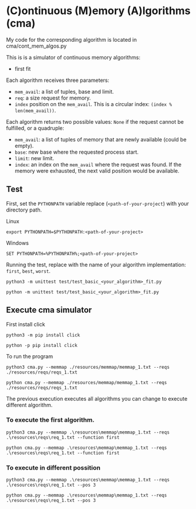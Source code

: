 # (C)ontinuous (M)emory (A)lgorithms (cma)

My code for the corresponding algorithm is located in cma/cont_mem_algos.py 

This is is a simulator of continuous memory algorithms:

   * first fit

Each algorithm receives three parameters:
   * `mem_avail`: a list of tuples, base and limit.
   * `req`: a size request for memory.
   * `index` position on the `mem_avail`. This is a circular index: `(index % len(mem_avail))`.

Each algorithm returns two possible values: `None` if the
request cannot be fulfilled, or a quadruple:
   * `mem_avail`: a list of tuples of memory that are newly available (could be empty).
   * `base`: new base where the requested process start.
   * `limit`: new limit.
   * `index`: an index on the `mem_avail` where the request was found. If the
     memory were exhausted, the next valid position would be available.

## Test

First, set the `PYTHONPATH` variable replace (`<path-of-your-project`)
with your directory path.

Linux

```shell
export PYTHONPATH=$PYTHONPATH:<path-of-your-project>
```

Windows

```shell
SET PYTHONPATH=%PYTHONPATH%;<path-of-your-project>
```

Running the test, replace with the name of your algorithm implementation: `first`, `best`, `worst`.

```shell
python3 -m unittest test/test_basic_<your_algorithm>_fit.py
```

```shell
python -m unittest test/test_basic_<your_algorithm>_fit.py
```

## Execute cma simulator

First install click

```shell
python3 -m pip install click
```

```shell
python -p pip install click
```

To run the program

```shell
python3 cma.py --memmap ./resources/memmap/memmap_1.txt --reqs ./resources/reqs/reqs_1.txt
```

```shell
python cma.py --memmap ./resources/memmap/memmap_1.txt --reqs ./resources/reqs/reqs_1.txt
```

The previous execution executes all algorithms you can change to execute different algorithm.

### To execute the first algorithm.

```shell
python3 cma.py --memmap .\resources\memmap\memmap_1.txt --reqs .\resources\reqs\req_1.txt --function first
```

```shell
python cma.py --memmap .\resources\memmap\memmap_1.txt --reqs .\resources\reqs\req_1.txt --function first
```

### To execute in different possition

```shell
python3 cma.py --memmap .\resources\memmap\memmap_1.txt --reqs .\resources\reqs\req_1.txt --pos 3
```

```shell
python cma.py --memmap .\resources\memmap\memmap_1.txt --reqs .\resources\reqs\req_1.txt --pos 3
```





